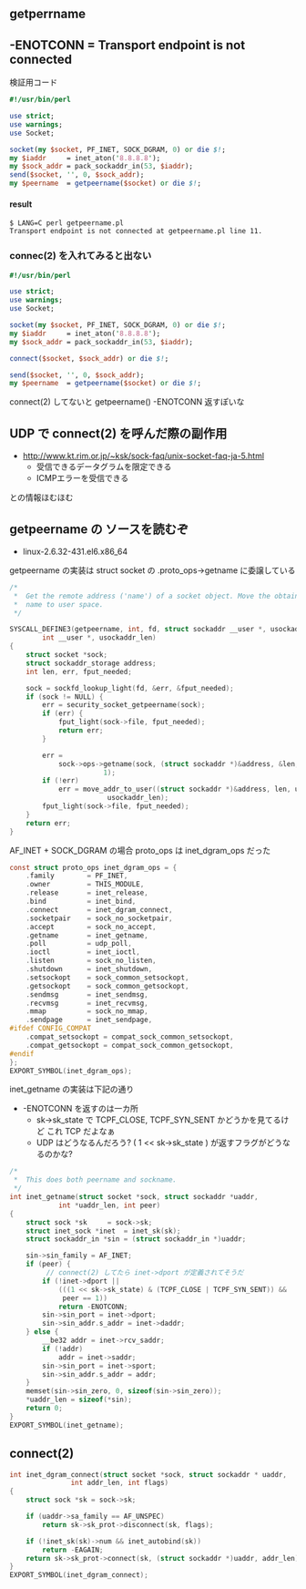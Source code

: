## getperrname

## -ENOTCONN = Transport endpoint is not connected

検証用コード

```perl
#!/usr/bin/perl

use strict;
use warnings;
use Socket;

socket(my $socket, PF_INET, SOCK_DGRAM, 0) or die $!;
my $iaddr     = inet_aton('8.8.8.8');
my $sock_addr = pack_sockaddr_in(53, $iaddr);
send($socket, '', 0, $sock_addr);
my $peername  = getpeername($socket) or die $!;
```

#### result

```
$ LANG=C perl getpeername.pl
Transport endpoint is not connected at getpeername.pl line 11.
```

### connec(2) を入れてみると出ない

```perl
#!/usr/bin/perl

use strict;
use warnings;
use Socket;

socket(my $socket, PF_INET, SOCK_DGRAM, 0) or die $!;
my $iaddr     = inet_aton('8.8.8.8');
my $sock_addr = pack_sockaddr_in(53, $iaddr);

connect($socket, $sock_addr) or die $!;

send($socket, '', 0, $sock_addr);
my $peername  = getpeername($socket) or die $!;
```

connect(2) してないと getpeername()  -ENOTCONN 返すぽいな

## UDP で connect(2) を呼んだ際の副作用

 * http://www.kt.rim.or.jp/~ksk/sock-faq/unix-socket-faq-ja-5.html
   * 受信できるデータグラムを限定できる
   * ICMPエラーを受信できる

との情報ほむほむ

## getpeername の ソースを読むぞ

 * linux-2.6.32-431.el6.x86_64

getpeername の実装は struct socket の .proto_ops->getname に委譲している

```c
/*
 *	Get the remote address ('name') of a socket object. Move the obtained
 *	name to user space.
 */

SYSCALL_DEFINE3(getpeername, int, fd, struct sockaddr __user *, usockaddr,
		int __user *, usockaddr_len)
{
	struct socket *sock;
	struct sockaddr_storage address;
	int len, err, fput_needed;

	sock = sockfd_lookup_light(fd, &err, &fput_needed);
	if (sock != NULL) {
		err = security_socket_getpeername(sock);
		if (err) {
			fput_light(sock->file, fput_needed);
			return err;
		}

		err =
		    sock->ops->getname(sock, (struct sockaddr *)&address, &len,
				       1);
		if (!err)
			err = move_addr_to_user((struct sockaddr *)&address, len, usockaddr,
						usockaddr_len);
		fput_light(sock->file, fput_needed);
	}
	return err;
}
```

AF_INET + SOCK_DGRAM の場合 proto_ops は inet_dgram_ops だった

```c
const struct proto_ops inet_dgram_ops = {
	.family		   = PF_INET,
	.owner		   = THIS_MODULE,
	.release	   = inet_release,
	.bind		   = inet_bind,
	.connect	   = inet_dgram_connect,
	.socketpair	   = sock_no_socketpair,
	.accept		   = sock_no_accept,
	.getname	   = inet_getname,
	.poll		   = udp_poll,
	.ioctl		   = inet_ioctl,
	.listen		   = sock_no_listen,
	.shutdown	   = inet_shutdown,
	.setsockopt	   = sock_common_setsockopt,
	.getsockopt	   = sock_common_getsockopt,
	.sendmsg	   = inet_sendmsg,
	.recvmsg	   = inet_recvmsg,
	.mmap		   = sock_no_mmap,
	.sendpage	   = inet_sendpage,
#ifdef CONFIG_COMPAT
	.compat_setsockopt = compat_sock_common_setsockopt,
	.compat_getsockopt = compat_sock_common_getsockopt,
#endif
};
EXPORT_SYMBOL(inet_dgram_ops);
```

inet_getname の実装は下記の通り

 * -ENOTCONN を返すのは一カ所
   * sk->sk_state で TCPF_CLOSE, TCPF_SYN_SENT かどうかを見てるけど これ TCP だよなぁ
   * UDP はどうなるんだろう? ( 1 << sk->sk_state ) が返すフラグがどうなるのかな?
```c
/*
 *	This does both peername and sockname.
 */
int inet_getname(struct socket *sock, struct sockaddr *uaddr,
			int *uaddr_len, int peer)
{
	struct sock *sk		= sock->sk;
	struct inet_sock *inet	= inet_sk(sk);
	struct sockaddr_in *sin	= (struct sockaddr_in *)uaddr;

	sin->sin_family = AF_INET;
	if (peer) {
         // connect(2) してたら inet->dport が定義されてそうだ
		if (!inet->dport ||
		    (((1 << sk->sk_state) & (TCPF_CLOSE | TCPF_SYN_SENT)) &&
		     peer == 1))
			return -ENOTCONN;
		sin->sin_port = inet->dport;
		sin->sin_addr.s_addr = inet->daddr;
	} else {
		__be32 addr = inet->rcv_saddr;
		if (!addr)
			addr = inet->saddr;
		sin->sin_port = inet->sport;
		sin->sin_addr.s_addr = addr;
	}
	memset(sin->sin_zero, 0, sizeof(sin->sin_zero));
	*uaddr_len = sizeof(*sin);
	return 0;
}
EXPORT_SYMBOL(inet_getname);
```

## connect(2)

```c
int inet_dgram_connect(struct socket *sock, struct sockaddr * uaddr,
		       int addr_len, int flags)
{
	struct sock *sk = sock->sk;

	if (uaddr->sa_family == AF_UNSPEC)
		return sk->sk_prot->disconnect(sk, flags);

	if (!inet_sk(sk)->num && inet_autobind(sk))
		return -EAGAIN;
	return sk->sk_prot->connect(sk, (struct sockaddr *)uaddr, addr_len);
}
EXPORT_SYMBOL(inet_dgram_connect);
```